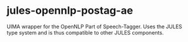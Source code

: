 jules-opennlp-postag-ae
=======================

UIMA wrapper for the OpenNLP Part of Speech-Tagger. Uses the JULES type system and is thus compatible to other JULES components.
